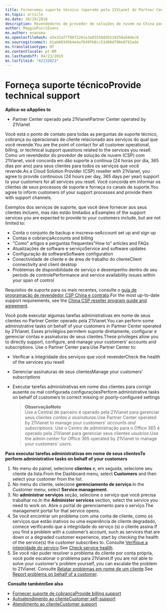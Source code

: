 ```yaml
---
title: Fornecemos suporte técnico (operado pela 21Vianet do Partner Center)
ms.topic: article
ms.date: 10/29/2018
description: Revendedores de provedor de soluções de nuvem na China podem fornecer suporte técnico a seus clientes.
author: MaggiePucciEvans
ms.author: evansma
ms.openlocfilehash: d3e32af7f96f2261e3e03550dd5519258a58dec6
ms.sourcegitcommit: b1ab80345b4e4af649fb8cc51d96d798e0791ade
ms.translationtype: HT
ms.contentlocale: pt-BR
ms.lasthandoff: 04/23/2019
ms.locfileid: "62132623"
---
```

# <a name="provide-technical-support"></a><span data-ttu-id="4e018-103">Forneça suporte técnico</span><span class="sxs-lookup"><span data-stu-id="4e018-103">Provide technical support</span></span>

<span data-ttu-id="4e018-104">**Aplica-se a**</span><span class="sxs-lookup"><span data-stu-id="4e018-104">**Applies to**</span></span>

-   <span data-ttu-id="4e018-105">Partner Center operado pela 21Vianet</span><span class="sxs-lookup"><span data-stu-id="4e018-105">Partner Center operated by 21Vianet</span></span>

<span data-ttu-id="4e018-106">Você está o ponto de contato para todas as perguntas de suporte técnico, cobrança ou operacionais de cliente relacionado aos serviços do qual que você revende.</span><span class="sxs-lookup"><span data-stu-id="4e018-106">You are the point of contact for all customer operational, billing, or technical support questions related to the services you resell.</span></span> <span data-ttu-id="4e018-107">Como um revendedor do provedor de solução de nuvem (CSP) com 21Vianet, você concorda em dão suporte a contínua (24 horas por dia, 365 dias por ano) para seus clientes para todos os serviços que você revende.</span><span class="sxs-lookup"><span data-stu-id="4e018-107">As a Cloud Solution Provider (CSP) reseller with 21Vianet, you agree to provide continuous (24 hours per day, 365 days per year) support to your customers for all services you resell.</span></span> <span data-ttu-id="4e018-108">Você concorda em informar os clientes de seus processos de suporte e forneça os canais de suporte.</span><span class="sxs-lookup"><span data-stu-id="4e018-108">You agree to inform customers of your support processes and provide them with support channels.</span></span>  

<span data-ttu-id="4e018-109">Exemplos dos serviços de suporte, que você deve fornecer aos seus clientes incluem, mas não estão limitados a:</span><span class="sxs-lookup"><span data-stu-id="4e018-109">Examples of the support services you are expected to provide to your customers include, but are not limited to:</span></span>
 
-   <span data-ttu-id="4e018-110">Conta o conjunto de backup e inscreva-se</span><span class="sxs-lookup"><span data-stu-id="4e018-110">Account set up and sign up</span></span> 
-   <span data-ttu-id="4e018-111">Contas e cobrança</span><span class="sxs-lookup"><span data-stu-id="4e018-111">Accounts and billing</span></span> 
-   <span data-ttu-id="4e018-112">"Como" artigos e perguntas frequentes</span><span class="sxs-lookup"><span data-stu-id="4e018-112">"How to” articles and FAQs</span></span> 
-   <span data-ttu-id="4e018-113">Atualizações de software e serviço</span><span class="sxs-lookup"><span data-stu-id="4e018-113">Service and software updates</span></span> 
-   <span data-ttu-id="4e018-114">Configuração de software</span><span class="sxs-lookup"><span data-stu-id="4e018-114">Software configuration</span></span> 
-   <span data-ttu-id="4e018-115">Conectividade de cliente e de área de trabalho do cliente</span><span class="sxs-lookup"><span data-stu-id="4e018-115">Client connectivity and client desktop</span></span>
-   <span data-ttu-id="4e018-116">Problemas de disponibilidade de serviço e desempenho dentro de seu período de controle</span><span class="sxs-lookup"><span data-stu-id="4e018-116">Performance and service availability issues within your span of control</span></span> 

<span data-ttu-id="4e018-117">Requisitos de suporte para os mais recentes, consulte o [guia de programação de revendedor CSP China e contrato](csp-program-guide-and-agreements.md).</span><span class="sxs-lookup"><span data-stu-id="4e018-117">For the most up-to-date support requirements, see the [China CSP reseller program guide and agreement](csp-program-guide-and-agreements.md).</span></span>

<span data-ttu-id="4e018-118">Você pode executar algumas tarefas administrativas em nome de seus clientes no Partner Center operado pela 21Vianet.</span><span class="sxs-lookup"><span data-stu-id="4e018-118">You can perform some administrative tasks on behalf of your customers in Partner Center operated by 21Vianet.</span></span> <span data-ttu-id="4e018-119">Esses privilégios permitem suporte diretamente, configurar e gerenciar contas e assinaturas de seus clientes.</span><span class="sxs-lookup"><span data-stu-id="4e018-119">These privileges allow you to directly support, configure, and manage your customers’ accounts and subscriptions.</span></span> <span data-ttu-id="4e018-120">Use o Partner Center para:</span><span class="sxs-lookup"><span data-stu-id="4e018-120">Use Partner Center to:</span></span>

-   <span data-ttu-id="4e018-121">Verificar a integridade dos serviços que você revender</span><span class="sxs-lookup"><span data-stu-id="4e018-121">Check the health of the services you resell</span></span>
-   <span data-ttu-id="4e018-122">Gerenciar assinaturas de seus clientes</span><span class="sxs-lookup"><span data-stu-id="4e018-122">Manage your customers' subscriptions</span></span>
-   <span data-ttu-id="4e018-123">Executar tarefas administrativas em nome dos clientes para corrigir ausente ou mal configurada configurações</span><span class="sxs-lookup"><span data-stu-id="4e018-123">Perform administrative tasks on behalf of customers to correct missing or poorly-configured settings</span></span>

    ><span data-ttu-id="4e018-124">**Observação**</span><span class="sxs-lookup"><span data-stu-id="4e018-124">**Note**</span></span><br><span data-ttu-id="4e018-125">Use a Central de parceiro é operado pela 21Vianet para gerenciar seus clientes *contas e assinaturas*.</span><span class="sxs-lookup"><span data-stu-id="4e018-125">Use Partner Center operated by 21Vianet to manage your customers' *accounts and subscriptions*.</span></span> <span data-ttu-id="4e018-126">Use o Centro de administração para o Office 365 é operado pela 21Vianet para gerenciar seus clientes *usuários*.</span><span class="sxs-lookup"><span data-stu-id="4e018-126">Use the admin center for Office 365 operated by 21Vianet to manage your customers' *users*.</span></span> 

<span data-ttu-id="4e018-127">**Para executar tarefas administrativas em nome de seus clientes**</span><span class="sxs-lookup"><span data-stu-id="4e018-127">**To perform administrative tasks on behalf of your customers**</span></span>

1.  <span data-ttu-id="4e018-128">No menu do painel, selecione **clientes** e, em seguida, selecione seu cliente da lista.</span><span class="sxs-lookup"><span data-stu-id="4e018-128">From the Dashboard menu, select **Customers** and then select your customer from the list.</span></span>
2.  <span data-ttu-id="4e018-129">No menu do cliente, selecione **gerenciamento de serviço**.</span><span class="sxs-lookup"><span data-stu-id="4e018-129">In the Customer menu, select **Service management**.</span></span>
3.  <span data-ttu-id="4e018-130">No **administrar serviços** seção, selecione o serviço que você precisa trabalhar no.</span><span class="sxs-lookup"><span data-stu-id="4e018-130">In the **Administer services** section, select the service you need to work on.</span></span> <span data-ttu-id="4e018-131">Abre o portal de gerenciamento para o serviço.</span><span class="sxs-lookup"><span data-stu-id="4e018-131">The management portal for that service opens.</span></span>
4.  <span data-ttu-id="4e018-132">Se você encontrar um problema com uma conta de cliente, como os serviços que estão inativos ou uma experiência de cliente degradado, comece verificando que a integridade do serviço (s) o cliente assina.</span><span class="sxs-lookup"><span data-stu-id="4e018-132">If you find a problem with a customer’s account, such as services that are down or a degraded customer experience, start by checking the health of the service(s) the customer subscribes to.</span></span> <span data-ttu-id="4e018-133">Consulte [Verifique a integridade do serviço](check-service-health.md).</span><span class="sxs-lookup"><span data-stu-id="4e018-133">See [Check service health](check-service-health.md).</span></span>
5.  <span data-ttu-id="4e018-134">Se você não puder resolver o problema do cliente por conta própria, você pode escalonar o problema para 21Vianet.</span><span class="sxs-lookup"><span data-stu-id="4e018-134">If you are not able to solve your customer's problem yourself, you can escalate the problem to 21Vianet.</span></span> <span data-ttu-id="4e018-135">Consulte [Relatar problemas em nome de um cliente](report-problems-on-behalf-of-a-customer.md).</span><span class="sxs-lookup"><span data-stu-id="4e018-135">See [Report problems on behalf of a customer](report-problems-on-behalf-of-a-customer.md).</span></span>

 
<span data-ttu-id="4e018-136">**Consulte também**</span><span class="sxs-lookup"><span data-stu-id="4e018-136">**See also**</span></span>

-   [<span data-ttu-id="4e018-137">Fornecer suporte de cobrança</span><span class="sxs-lookup"><span data-stu-id="4e018-137">Provide billing support</span></span>](provide-billing-support.md)
-   [<span data-ttu-id="4e018-138">Autoatendimento ao cliente</span><span class="sxs-lookup"><span data-stu-id="4e018-138">Customer self-support</span></span>](customer-self-support.md)
-   [<span data-ttu-id="4e018-139">Atendimento ao cliente</span><span class="sxs-lookup"><span data-stu-id="4e018-139">Customer support</span></span>](customer-support.md)


 




